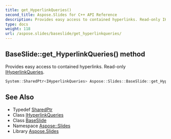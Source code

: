 ```yaml
---
title: get_HyperlinkQueries()
second_title: Aspose.Slides for C++ API Reference
description: Provides easy access to contained hyperlinks. Read-only IHyperlinkQueries.
type: docs
weight: 118
url: /aspose.slides/baseslide/get_hyperlinkqueries/
---
```

## BaseSlide::get_HyperlinkQueries() method


Provides easy access to contained hyperlinks. Read-only [IHyperlinkQueries](../../ihyperlinkqueries/).

```cpp
System::SharedPtr<IHyperlinkQueries> Aspose::Slides::BaseSlide::get_HyperlinkQueries() override
```

## See Also

* Typedef [SharedPtr](../../../system/sharedptr/)
* Class [IHyperlinkQueries](../../ihyperlinkqueries/)
* Class [BaseSlide](../)
* Namespace [Aspose::Slides](../../)
* Library [Aspose.Slides](../../../)